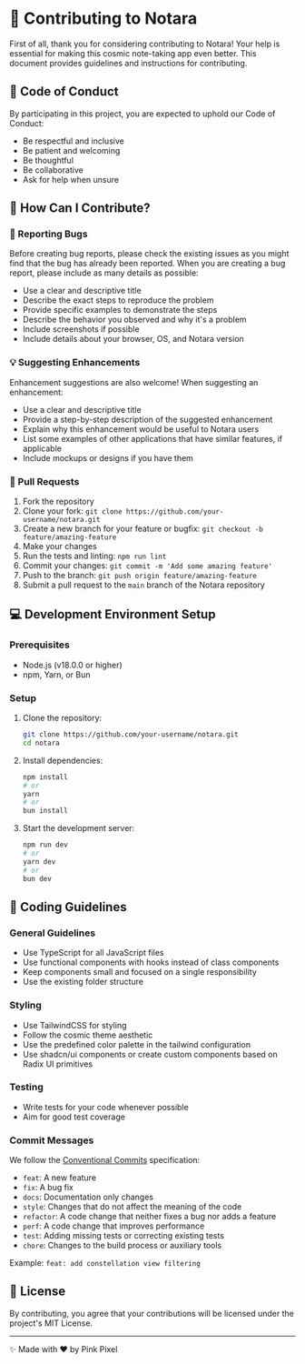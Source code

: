 # 🤝 Contributing to Notara

First of all, thank you for considering contributing to Notara! Your help is essential for making this cosmic note-taking app even better. This document provides guidelines and instructions for contributing.

## 🌟 Code of Conduct

By participating in this project, you are expected to uphold our Code of Conduct:

- Be respectful and inclusive
- Be patient and welcoming
- Be thoughtful
- Be collaborative
- Ask for help when unsure

## 🚀 How Can I Contribute?

### 🐛 Reporting Bugs

Before creating bug reports, please check the existing issues as you might find that the bug has already been reported. When you are creating a bug report, please include as many details as possible:

- Use a clear and descriptive title
- Describe the exact steps to reproduce the problem
- Provide specific examples to demonstrate the steps
- Describe the behavior you observed and why it's a problem
- Include screenshots if possible
- Include details about your browser, OS, and Notara version

### 💡 Suggesting Enhancements

Enhancement suggestions are also welcome! When suggesting an enhancement:

- Use a clear and descriptive title
- Provide a step-by-step description of the suggested enhancement
- Explain why this enhancement would be useful to Notara users
- List some examples of other applications that have similar features, if applicable
- Include mockups or designs if you have them

### 📝 Pull Requests

1. Fork the repository
2. Clone your fork: `git clone https://github.com/your-username/notara.git`
3. Create a new branch for your feature or bugfix: `git checkout -b feature/amazing-feature`
4. Make your changes
5. Run the tests and linting: `npm run lint`
6. Commit your changes: `git commit -m 'Add some amazing feature'`
7. Push to the branch: `git push origin feature/amazing-feature`
8. Submit a pull request to the `main` branch of the Notara repository

## 💻 Development Environment Setup

### Prerequisites

- Node.js (v18.0.0 or higher)
- npm, Yarn, or Bun

### Setup

1. Clone the repository:
   ```bash
   git clone https://github.com/your-username/notara.git
   cd notara
   ```

2. Install dependencies:
   ```bash
   npm install
   # or
   yarn
   # or
   bun install
   ```

3. Start the development server:
   ```bash
   npm run dev
   # or
   yarn dev
   # or
   bun dev
   ```

## 🎨 Coding Guidelines

### General Guidelines

- Use TypeScript for all JavaScript files
- Use functional components with hooks instead of class components
- Keep components small and focused on a single responsibility
- Use the existing folder structure

### Styling

- Use TailwindCSS for styling
- Follow the cosmic theme aesthetic
- Use the predefined color palette in the tailwind configuration
- Use shadcn/ui components or create custom components based on Radix UI primitives

### Testing

- Write tests for your code whenever possible
- Aim for good test coverage

### Commit Messages

We follow the [Conventional Commits](https://www.conventionalcommits.org/) specification:

- `feat`: A new feature
- `fix`: A bug fix
- `docs`: Documentation only changes
- `style`: Changes that do not affect the meaning of the code
- `refactor`: A code change that neither fixes a bug nor adds a feature
- `perf`: A code change that improves performance
- `test`: Adding missing tests or correcting existing tests
- `chore`: Changes to the build process or auxiliary tools

Example: `feat: add constellation view filtering`

## 📄 License

By contributing, you agree that your contributions will be licensed under the project's MIT License.

---

✨ Made with ❤️ by Pink Pixel 